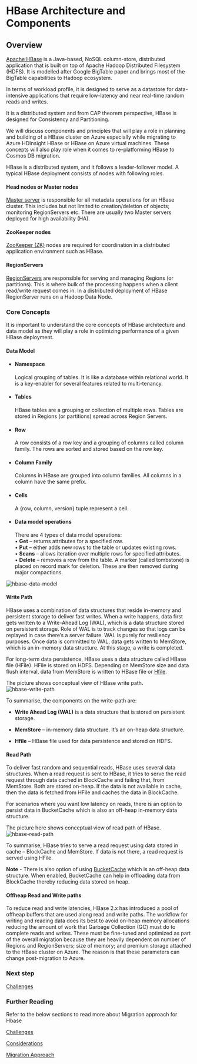 
# HBase Architecture and Components

## Overview

[Apache HBase](https://hbase.apache.org/) is a Java-based, NoSQL column-store, distributed application that is built on top of Apache Hadoop Distributed Filesystem (HDFS). It is modelled after Google BigTable paper and brings most of the BigTable capabilities to Hadoop ecosystem.  

In terms of workload profile, it is designed to serve as a datastore for data-intensive applications that require low-latency and near real-time random reads and writes.  

It is a distributed system and from CAP theorem perspective, HBase is designed for Consistency and Partitioning.  

We will discuss components and principles that will play a role in planning and building of a HBase cluster on Azure especially while migrating to Azure HDInsight HBase or HBase on Azure virtual machines. These concepts will also play role when it comes to re-platforming HBase to Cosmos DB migration.  

HBase is a distributed system, and it follows a leader-follower model. A typical HBase deployment consists of nodes with following roles.  

#### **Head nodes or Master nodes** 

[Master server](https://HBase.apache.org/book.html#architecture.master) is responsible for all metadata operations for an HBase cluster. This includes but not limited to creation/deletion of objects; monitoring RegionServers etc. There are usually two Master servers deployed for high availability (HA).

#### **ZooKeeper nodes**

[ZooKeeper (ZK)](https://zookeeper.apache.org/) nodes are required for coordination in a distributed application environment such as HBase.

#### **RegionServers**

[RegionServers](https://HBase.apache.org/book.html#regionserver.arch) are responsible for serving and managing Regions (or partitions). This is where bulk of the processing happens when a client read/write request comes in. In a distributed deployment of HBase RegionServer runs on a Hadoop Data Node.  

### **Core Concepts**

It is important to understand the core concepts of HBase architecture and data model as they will play a role in optimizing performance of a given HBase deployment. 

#### **Data Model**  

- #### **Namespace**  
    Logical grouping of tables. It is like a database within relational world. It is a key-enabler for several features related to multi-tenancy.  

- #### **Tables**  
    HBase tables are a grouping or collection of multiple rows. Tables are stored in Regions (or partitions) spread across Region Servers.  

- #### **Row**  
    A row consists of a row key and a grouping of columns called column family. The rows are sorted and stored based on the row key.  

- #### **Column Family**  
    Columns in HBase are grouped into column families. All columns in a column have the same prefix.  

- #### **Cells**  
    A {row, column, version} tuple represent a cell.  

- #### **Data model operations**  
    There are 4 types of data model operations:  
• **Get** – returns attributes for a specified row.  
• **Put** – either adds new rows to the table or updates existing rows.  
• **Scans** – allows iteration over multiple rows for specified attributes.  
• **Delete** – removes a row from the table. A marker (called tombstone) is placed on record mark for deletion. These are then removed during major compactions.  

![hbase-data-model](../images/hbase-data-model.jpg)

#### **Write Path**
HBase uses a combination of data structures that reside in-memory and persistent storage to deliver fast writes. When a write happens, data first gets written to a Write-Ahead Log (WAL), which is a data structure stored on persistent storage. Role of WAL is to track changes so that logs can be replayed in case there’s a server failure. WAL is purely for resiliency purposes.
Once data is committed to WAL, data gets written to MemStore, which is an in-memory data structure. At this stage, a write is completed.  

For long-term data persistence, HBase uses a data structure called HBase file (HFile). HFile is stored on HDFS. Depending on MemStore size and data flush interval, data from MemStore is written to HBase file or [Hfile](https://HBase.apache.org/book.html#_hfile_format_2).  

The picture shows conceptual view of HBase write path.  
![hbase-write-path](../images/hbase-write-path.png)

To summarise, the components on the write-path are:  
- **Write Ahead Log (WAL)** is a data structure that is stored on persistent storage.
  
- **MemStore** – in-memory data structure. It’s an on-heap data structure.  

- **Hfile** – HBase file used for data persistence and stored on HDFS.

#### **Read Path**

To deliver fast random and sequential reads, HBase uses several data structures. When a read request is sent to HBase, it tries to serve the read request through data cached in BlockCache and failing that, from MemStore. Both are stored on-heap. If the data is not available in cache, then the data is fetched from HFile and caches the data in BlockCache.  

For scenarios where you want low latency on reads, there is an option to persist data in BucketCache which is also an off-heap in-memory data structure.

The picture here shows conceptual view of read path of HBase.  
![hbase-read-path](../images/hbase-read-path.png)

To summarise, HBase tries to serve a read request using data stored in cache – BlockCache and MemStore. If data is not there, a read request is served using HFile.  

**Note** - There is also option of using [BucketCache](https://hbase.apache.org/book.html#offheap.blockcache) which is an off-heap data structure. When enabled, BucketCache can help in offloading data from BlockCache thereby reducing data stored on heap.

#### **Offheap Read and Write paths**

To reduce read and write latencies, HBase 2.x has introduced a pool of offheap buffers that are used along read and write paths. The workflow for writing and reading data does its best to avoid on-heap memory allocations reducing the amount of work that Garbage Collection (GC) must do to complete reads and writes. These must be fine-tuned and optimized as part of the overall migration because they are heavily dependent on number of Regions and RegionServers; size of memory; and premium storage attached to the HBase cluster on Azure. The reason is that these parameters can change post-migration to Azure.  

### Next step

[Challenges](challenges.md)

### Further Reading

Refer to the below sections to read more about Migration approach for Hbase

[Challenges](challenges.md)

[Considerations](considerations.md)

[Migration Approach](migration-approach.md)

